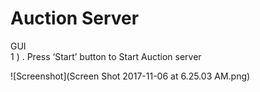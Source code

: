 # Auction Server
GUI 
<br>
1 ) . Press ‘Start’ button to Start Auction server 

 ![Screenshot](Screen Shot 2017-11-06 at 6.25.03 AM.png) 

